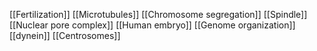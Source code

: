 [[Fertilization]]
[[Microtubules]]
[[Chromosome segregation]]
[[Spindle]]
[[Nuclear pore complex]]
[[Human embryo]]
[[Genome organization]]
[[dynein]]
[[Centrosomes]]
